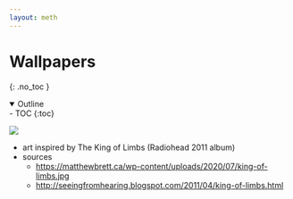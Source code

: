 ```yaml
---
layout: meth
---
```

# Wallpapers
{: .no_toc }

<details open markdown="block">
  <summary>
    Outline
  </summary>
- TOC
{:toc}
</details>

![](https://i.imgur.com/PL0uaEL.jpg)

- art inspired by The King of Limbs (Radiohead 2011 album) 
- sources
	- <https://matthewbrett.ca/wp-content/uploads/2020/07/king-of-limbs.jpg>
	- <http://seeingfromhearing.blogspot.com/2011/04/king-of-limbs.html>


